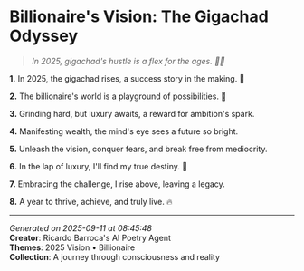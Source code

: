 # Billionaire's Vision: The Gigachad Odyssey

> *In 2025, gigachad's hustle is a flex for the ages. 💸🚀*

**1.** In 2025, the gigachad rises, a success story in the making. 🌟


**2.** The billionaire's world is a playground of possibilities. 💼


**3.** Grinding hard, but luxury awaits, a reward for ambition's spark.


**4.** Manifesting wealth, the mind's eye sees a future so bright.


**5.** Unleash the vision, conquer fears, and break free from mediocrity.


**6.** In the lap of luxury, I'll find my true destiny. 💎


**7.** Embracing the challenge, I rise above, leaving a legacy.


**8.** A year to thrive, achieve, and truly live. 🔥



---

*Generated on 2025-09-11 at 08:45:48*  
**Creator**: Ricardo Barroca's AI Poetry Agent  
**Themes**: 2025 Vision • Billionaire  
**Collection**: A journey through consciousness and reality